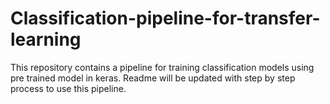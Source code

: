 # Classification-pipeline-for-transfer-learning
This repository contains a pipeline for training classification models using pre trained model in keras. Readme will be updated with step by step process to use this pipeline.
